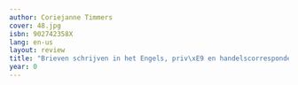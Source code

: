 ```yaml
---
author: Coriejanne Timmers
cover: 48.jpg
isbn: 902742358X
lang: en-us
layout: review
title: "Brieven schrijven in het Engels, priv\xE9 en handelscorrespondentie"
year: 0
---
```


